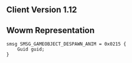 ## Client Version 1.12

## Wowm Representation
```rust,ignore
smsg SMSG_GAMEOBJECT_DESPAWN_ANIM = 0x0215 {
    Guid guid;    
}

```
